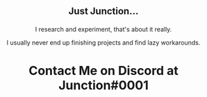 ## <p align="center">Just Junction...</p>

<p align="center">I research and experiment, that's about it really.</p>

<p align="center">I usually never end up finishing projects and find lazy workarounds.</p>


# <p align="center">Contact Me on Discord at Junction#0001</p>
